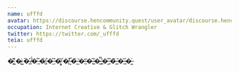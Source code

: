 ```yaml
---
name: ufffd
avatar: https://discourse.hencommunity.quest/user_avatar/discourse.hencommunity.quest/ufffd/45/13_2.png
occupation: Internet Creative & Glitch Wrangler
twitter: https://twitter.com/_ufffd
teia: ufffd
---
```


�̴̥̍ ̸͖͆�̴̮̇ ̷͖̄�̶̬͐ ̸̩̈́�̷̤̐ ̷̱͛�̸̗̉ ̷̡͛�̷̫͆ ̷̹͛�̵͎͝ ̷͇̕�̸̞̑ ̵͙̅�̷͎̃ ̷̫̄�̷̹̒ ̴̙̄�̶̢̎ ̴̲̆�̶̺̿ ̶̻̓�̶͙̌ ̵̥̎�̶̝̃ ̶͈̑�̶̆ͅ ̴͍͐�̶͖͗
